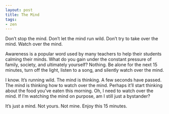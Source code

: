 ```yaml
---
layout: post
title: The Mind
tags:
- zen
---
```

Don’t stop the mind. Don’t let the mind run wild. Don’t try to take over the mind. Watch over the mind.

<!--more-->

Awareness is a popular word used by many teachers to help their students calming their minds. What do you gain under the constant pressure of family, society, and ultimately yourself? Nothing. Be alone for the next 15 minutes, turn off the light, listen to a song, and silently watch over the mind.

I know. It’s running wild. The mind is thinking.  A few seconds have passed. The mind is thinking how to watch over the mind. Perhaps it’ll start thinking about the food you’ve eaten this morning. Oh, I need to watch over the mind. If I’m watching the mind on purpose, am I still just a bystander?

It’s just a mind. Not yours. Not mine. Enjoy this 15 minutes.
